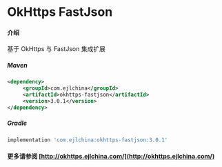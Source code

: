 # OkHttps FastJson

#### 介绍

基于 OkHttps 与 FastJson 集成扩展


##### Maven

```xml
<dependency>
     <groupId>com.ejlchina</groupId>
     <artifactId>okhttps-fastjson</artifactId>
     <version>3.0.1</version>
</dependency>
```

##### Gradle

```groovy
implementation 'com.ejlchina:okhttps-fastjson:3.0.1'
```

#### 更多请参阅 [http://okhttps.ejlchina.com/](http://okhttps.ejlchina.com/)
